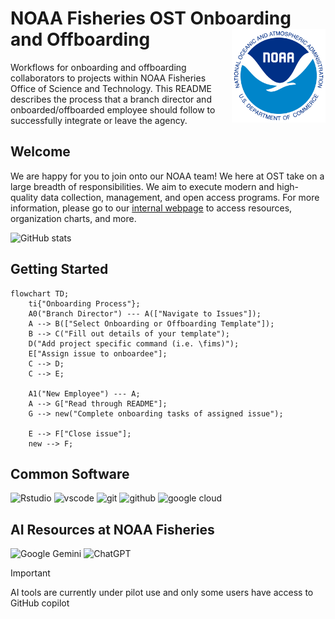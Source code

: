 # NOAA Fisheries OST Onboarding and Offboarding <img src="assets/noaa-logo.png" align="right" height="150" style="float:right; height:150px;" />

Workflows for onboarding and offboarding collaborators to projects within NOAA 
Fisheries Office of Science and Technology. This README describes the process 
that a branch director and onboarded/offboarded employee should follow to 
successfully integrate or leave the agency.

## Welcome

We are happy for you to join onto our NOAA team! We here at OST take on a large 
breadth of responsibilities. We aim to execute modern and high-quality data 
collection, management, and open access programs. For more information, please 
go to our [internal webpage](https://sites.google.com/noaa.gov/inside-fisheries-ost/office-of-science-and-technology) 
to access resources, organization charts, and more.

![GitHub stats](https://github-readme-stats.vercel.app/api?username=nmfs-ost&show_icons=true&theme=transparent&role=OWNER,COLLABORATOR,ORGANIZATION_MEMBER)

## Getting Started

```mermaid
flowchart TD;
    ti{"Onboarding Process"};
    A0("Branch Director") --- A(["Navigate to Issues"]);
    A --> B(["Select Onboarding or Offboarding Template"]);
    B --> C("Fill out details of your template");
    D("Add project specific command (i.e. \fims)");
    E["Assign issue to onboardee"];
    C --> D;
    C --> E;
    
    A1("New Employee") --- A;
    A --> G["Read through README"];
    G --> new("Complete onboarding tasks of assigned issue");
    
    E --> F["Close issue"];
    new --> F;
```

## Common Software 

<p>
<img src="https://cdn.jsdelivr.net/gh/devicons/devicon@latest/icons/rstudio/rstudio-original.svg" alt="Rstudio" width="45" height="45"/>
<img src="https://cdn.jsdelivr.net/gh/devicons/devicon@latest/icons/vscode/vscode-original.svg" alt="vscode" width="45" height="45" />
<img src="https://cdn.jsdelivr.net/gh/devicons/devicon@latest/icons/git/git-original.svg" alt="git" width="45" height="45" />
<img src="https://cdn.jsdelivr.net/gh/devicons/devicon@latest/icons/github/github-original-wordmark.svg" alt="github" width="45" height="45" />
<img src="https://cdn.jsdelivr.net/gh/devicons/devicon@latest/icons/googlecloud/googlecloud-plain.svg" alt="google cloud" width="45" height="45"/>
</p>
          
          
## AI Resources at NOAA Fisheries

![Google Gemini](https://img.shields.io/badge/google%20gemini-8E75B2?style=for-the-badge&logo=google%20gemini&logoColor=white) ![ChatGPT](https://img.shields.io/badge/chatGPT-74aa9c?style=for-the-badge&logo=openai&logoColor=white)
	
> [!IMPORTANT]
> AI tools are currently under pilot use and only some users have access to GitHub copilot
